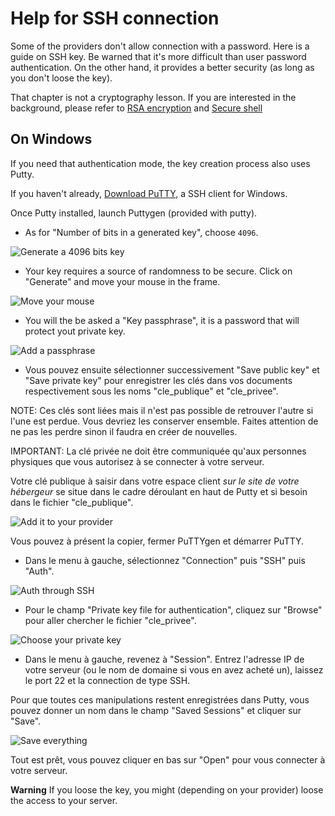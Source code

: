# Help for SSH connection

Some of the providers don't allow connection with a password. Here is a guide on SSH key. 
Be warned that it's more difficult than user password authentication. On the other hand, it provides a better security
(as long as you don't loose the key).

That chapter is not a cryptography lesson. If you are interested in the background, 
please refer to [RSA encryption](https://fr.wikipedia.org/wiki/Chiffrement_RSA) and [Secure shell](https://fr.wikipedia.org/wiki/Secure_Shell)


## On Windows

If you need that authentication mode, the key creation process also uses Putty.

If you haven't already, [Download PuTTY](http://www.putty.org/), a SSH client for Windows.

Once Putty installed, launch Puttygen (provided with putty).

 - As for "Number of bits in a generated key", choose `4096`.

<img src="images/putty-1.png" alt="Generate a 4096 bits key" />

 - Your key requires a source of randomness to be secure. Click on "Generate" and move your mouse in the frame.

<img src="images/putty-2.png" alt="Move your mouse" />

* You will the be asked a "Key passphrase", it is a password that will protect yout private key.

<img src="images/putty-3.png" alt="Add a passphrase" />


* Vous pouvez ensuite sélectionner successivement "Save public key" et "Save private key" pour enregistrer les clés dans vos documents respectivement sous les noms "cle_publique" et "cle_privee".

NOTE: Ces clés sont liées mais il n'est pas possible de retrouver l'autre si l'une est perdue.
Vous devriez les conserver ensemble. Faites attention de ne pas les perdre sinon il faudra en créer de nouvelles.

IMPORTANT: La clé privée ne doit être communiquée qu'aux personnes physiques que vous autorisez à se connecter à votre serveur.

Votre clé publique à saisir dans votre espace client *sur le site de votre hébergeur* se situe dans le cadre déroulant en haut de Putty et si besoin dans le fichier "cle_publique".

<img src="images/putty-4.png" alt="Add it to your provider" />

Vous pouvez à présent la copier, fermer PuTTYgen et démarrer PuTTY.

* Dans le menu à gauche, sélectionnez "Connection" puis "SSH" puis "Auth".

<img src="images/putty-5.png" alt="Auth through SSH" />


* Pour le champ "Private key file for authentication", cliquez sur "Browse" pour aller chercher le fichier "cle_privee".

<img src="images/putty-6.png" alt="Choose your private key" />

* Dans le menu à gauche, revenez à "Session".
Entrez l'adresse IP de votre serveur (ou le nom de domaine si vous en avez acheté un), laissez le port 22 et la connection de type SSH.

Pour que toutes ces manipulations restent enregistrées dans Putty, vous pouvez donner un nom dans le champ "Saved Sessions" et cliquer sur "Save".

<img src="images/putty-7.png" alt="Save everything" />

Tout est prêt, vous pouvez cliquer en bas sur "Open" pour vous connecter à votre serveur.

**Warning** If you loose the key, you might (depending on your provider) loose the access to your server.
